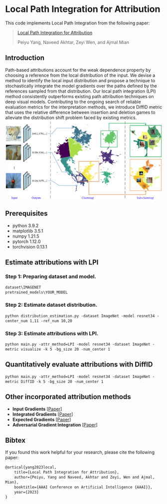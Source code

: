 # Local Path Integration for Attribution

This code implements Local Path Integration from the following paper:

> [Local Path Integration for Attribution](https://scholar.google.com/scholar?cluster=4845895326140495709&hl=en&oi=scholarr)
>
> Peiyu Yang, Naveed Akhtar, Zeyi Wen, and Ajmal Mian

## Introduction

Path-based attributions account for the weak dependence property by choosing a reference from the local distribution of the input. We devise a method to identify the local input distribution and propose a technique to stochastically integrate the model gradients over the paths defined by the references sampled from that distribution. Our local path integration (LPI) method consistently outperforms existing path attribution techniques on deep visual models. Contributing to the ongoing search of reliable evaluation metrics for the interpretation methods, we introduce DiffID metric that uses the relative difference between insertion and deletion games to alleviate the distribution shift problem faced by existing metrics.
![LPI](figs/LPI.png)


## Prerequisites

- python 3.9.2
- matplotlib 3.5.1
- numpy 1.21.5
- pytorch 1.12.0
- torchvision 0.13.1


## Estimate attributions with LPI

### Step 1: Preparing dataset and model.
```
dataset\IMAGENET
pretrained_models\YOUR_MODEL
```

### Step 2: Estimate dataset distribution.
```
python distribution_estimation.py -dataset ImageNet -model resnet34 -center_num 1,11 -ref_num 10,20
```

### Step 3: Estimate attributions with LPI.
```
python main.py -attr_method=LPI -model resnet34 -dataset ImageNet -metric visualize -k 5 -bg_size 20 -num_center 1
```

## Quantitatively evaluate attributions with DiffID
```
python main.py -attr_method=LPI -model resnet34 -dataset ImageNet -metric DiffID -k 5 -bg_size 20 -num_center 1
```

## Other incorporated attribution methods
- **Input Gradients** [[Paper](https://arxiv.org/pdf/1312.6034.pdf)]
- **Integrated Gradients** [[Paper](http://proceedings.mlr.press/v70/sundararajan17a/sundararajan17a.pdf)]
- **Expected Gradients** [[Paper](https://openreview.net/pdf?id=rygPm64tDH)]
- **Adversarial Gradient Integration** [[Paper](https://www.ijcai.org/proceedings/2021/0396.pdf)]

## Bibtex
If you found this work helpful for your research, please cite the following paper:
```
@artical{yang2023local,
    title={Local Path Integration for Attribution},
    author={Peiyu, Yang and Naveed, Akhtar and Zeyi, Wen and Ajmal, Mian},
    booktitle={AAAI Conference on Artificial Intelligence {AAAI}},
    year={2023}
}
```